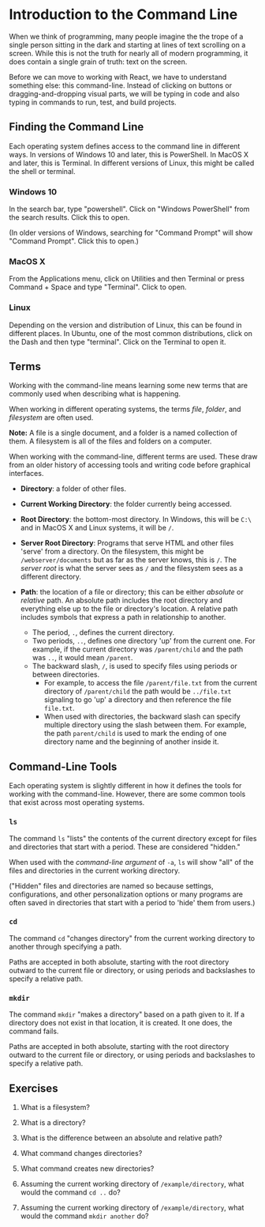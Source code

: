 # Introduction to the Command Line

When we think of programming, many people imagine the the trope of a single person sitting in the dark and starting at lines of text scrolling on a screen. While this is not the truth for nearly all of modern programming, it does contain a single grain of truth: text on the screen.

Before we can move to working with React, we have to understand something else: this command-line. Instead of clicking on buttons or dragging-and-dropping visual parts, we will be typing in code and also typing in commands to run, test, and build projects.

## Finding the Command Line

Each operating system defines access to the command line in different ways. In versions of Windows 10 and later, this is PowerShell. In MacOS X and later, this is Terminal. In different versions of Linux, this might be called the shell or terminal.

### Windows 10

In the search bar, type "powershell". Click on "Windows PowerShell" from the search results. Click this to open.

(In older versions of Windows, searching for "Command Prompt" will show "Command Prompt". Click this to open.)

### MacOS X

From the Applications menu, click on Utilities and then Terminal or press Command + Space and type "Terminal". Click to open.

### Linux

Depending on the version and distribution of Linux, this can be found in different places. In Ubuntu, one of the most common distributions, click on the Dash and then type "terminal". Click on the Terminal to open it.

## Terms

Working with the command-line means learning some new terms that are commonly used when describing what is happening.

When working in different operating systems, the terms *file*, *folder*, and *filesystem* are often used.

**Note:** A file is a single document, and a folder is a named collection of them. A filesystem is all of the files and folders on a computer.

When working with the command-line, different terms are used. These draw from an older history of accessing tools and writing code before graphical interfaces.

* **Directory**: a folder of other files.
  
* **Current Working Directory**: the folder currently being accessed.
* **Root Directory**: the bottom-most directory. In Windows, this will be `C:\` and in MacOS X and Linux systems, it will be `/`.
  
* **Server Root Directory**: Programs that serve HTML and other files 'serve' from a directory. On the filesystem, this might be `/webserver/documents` but as far as the server knows, this is `/`. The *server root* is what the server sees as `/` and the filesystem sees as a different directory.
  
* **Path**: the location of a file or directory; this can be either *absolute* or *relative* path. An absolute path includes the root directory and everything else up to the file or directory's location. A relative path includes symbols that express a path in relationship to another.
  * The period, `.`, defines the current directory.
  * Two periods, `..`, defines one directory 'up' from the current one. For example, if the current directory was `/parent/child` and the path was `..`, it would mean `/parent`.
  * The backward slash, `/`, is used to specify files using periods or between directories.
    * For example, to access the file `/parent/file.txt` from the current directory of `/parent/child` the path would be `../file.txt` signaling to go 'up' a directory and then reference the file `file.txt`.
    * When used with directories, the backward slash can specify multiple directory using the slash between them. For example, the path `parent/child` is used to mark the ending of one directory name and the beginning of another inside it.

## Command-Line Tools

Each operating system is slightly different in how it defines the tools for working with the command-line. However, there are some common tools that exist across most operating systems.

### `ls`

The command `ls` "lists" the contents of the current directory except for files and directories that start with a period. These are considered "hidden."

When used with the *command-line argument* of `-a`, `ls` will show "all" of the files and directories in the current working directory.

("Hidden" files and directories are named so because settings, configurations, and other personalization options or many programs are often saved in directories that start with a period to 'hide' them from users.)

### `cd`

The command `cd` "changes directory" from the current working directory to another through specifying a path.

Paths are accepted in both absolute, starting with the root directory outward to the current file or directory, or using periods and backslashes to specify a relative path.

### `mkdir`

The command `mkdir` "makes a directory" based on a path given to it. If a directory does not exist in that location, it is created. It one does, the command fails.

Paths are accepted in both absolute, starting with the root directory outward to the current file or directory, or using periods and backslashes to specify a relative path.

## Exercises

1) What is a filesystem?

2) What is a directory?

3) What is the difference between an absolute and relative path?

4) What command changes directories?

5) What command creates new directories?

6) Assuming the current working directory of `/example/directory`, what would the command `cd ..` do?

7) Assuming the current working directory of `/example/directory`, what would the command `mkdir another` do?
